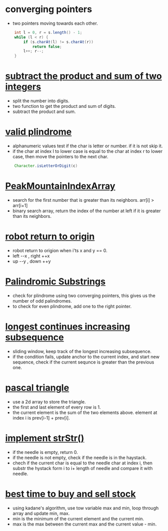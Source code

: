 # converging pointers 
- two pointers moving towards each other.
```java 
    int l = 0, r = s.length() - 1;
    while (l < r) {
        if (s.charAt(l) != s.charAt(r))
            return false;
        l++; r--;
    }
``` 

# [subtract the product and sum of two integers](https://leetcode.com/problems/subtract-the-product-and-sum-of-digits-of-an-integer/) 
- split the number into digits.  
- two function to get the product and sum of digits. 
- subtract the product and sum.


# [valid plindrome](https://leetcode.com/problems/valid-palindrome/description/)
- alphanumeric values test if the char is letter or number. if it is not skip it. 
- if the char at index l to lower case is equal to the char at index r to lower case, then move the pointers to the next char. 
``` java 
    Character.isLetterOrDigit(c)
``` 

# [PeakMountainIndexArray](https://leetcode.com/problems/peak-index-in-a-mountain-array/) 
- search for the first number that is greater than its neighbors. arr[i] > arr[i+1] 
- binary search array, return the index of the number at left if it is greater than its neighbors. 

# [ robot return to origin](https://leetcode.com/problems/robot-return-to-origin/) 
- robot return to origion when i'ts x and y == 0. 
- left --x , right ++x 
- up --y , down ++y 

# [Palindromic Substrings](https://leetcode.com/problems/palindromic-substrings/) 
- check for plindrome using two converging pointers, this gives us the number of odd palindromes.
- to check for even plindrome, add one to the right pointer. 


# [longest continues increasing subsequence](https://leetcode.com/problems/longest-continuous-increasing-subsequence/) 
- sliding window, keep track of the longest increasing subsequence. 
- if the condition fails, update anchor to the current index, and start new sequence, check if the current sequnce is greater than the previous one. 

# [pascal triangle](https://leetcode.com/problems/pascals-triangle/) 
- use a 2d array to store the triangle. 
- the first and last element of every row is 1. 
- the current element is the sum of the two elements above. element at index i is prev[i-1] + prev[i]. 

# [implement strStr()](https://leetcode.com/problems/implement-strstr/) 
- if the needle is empty, return 0.
- if the needle is not empty, check if the needle is in the haystack. 
- chech if the current char is equal to the needle char at index i, then substr the hystack form i to i+ length of needle and compare it with needle. 

# [best time to buy and sell stock](https://leetcode.com/problems/best-time-to-buy-and-sell-stock/) 
- using kadane's algorithm, use tow variable max and min, loop through array and update min, max.  
- min is the minimum of the current element and the current min.
- max is the max between the current max and the current value - min. 



